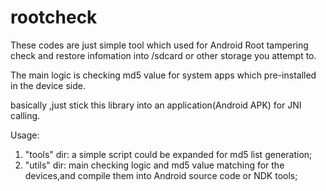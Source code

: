 # rootcheck
These codes are just simple tool which used for Android Root tampering check and restore infomation into /sdcard or other storage you attempt to.

The main logic is checking md5 value for system apps which pre-installed in the device side.

basically ,just stick this library into an application(Android APK) for JNI calling.

Usage:
   1. "tools" dir: a simple script could be expanded for md5 list generation;
   2. "utils" dir: main checking logic and md5 value matching for the devices,and compile them into Android source code or NDK tools;
